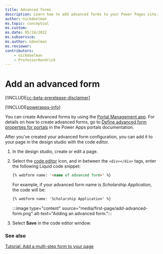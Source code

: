 ```yaml
---
title: Advanced forms
description: Learn how to add advanced forms to your Power Pages site.
author: nickdoelman
ms.topic: conceptual
ms.custom: 
ms.date: 05/24/2022
ms.subservice:
ms.author: ndoelman 
ms.reviewer: 
contributors:
    - nickdoelman
    - ProfessorKendrick
---
```


# Add an advanced form

[!INCLUDE[cc-beta-prerelease-disclaimer](../includes/cc-beta-prerelease-disclaimer.md)]

[!INCLUDE[powerapps-info](../includes/cc-powerapps-info.md)]

You can create Advanced forms by using the [Portal Management app](../configure/portal-management-app.md). For details on how to create advanced forms, go to [Define advanced form properties for portals](/power-apps/maker/portals/configure/web-form-properties) in the Power Apps portals documentation.

After you've created your advanced form configuration, you can add it to your page in the design studio with the code editor.

1. In the design studio, create or edit a page.

1. Select the [code editor](code-editor.md) icon, and in between the `<div></div>` tags, enter the following Liquid code snippet:

    ```html
    {% webform name: '<name of advanced form>' %}
    ```

    For example, if your advanced form name is *Scholarship Application*, the code will be:

    ```html
    {% webform name: 'Scholarship Application' %}
    ```

    :::image type="content" source="media/first-page/add-advanced-form.png" alt-text="Adding an advanced form.":::

1. Select **Save** in the code editor window.

### See also

[Tutorial: Add a multi-step form to your page](tutorial-add-multi-step-form.md)<br>